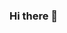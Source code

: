 ### Hi there 👋

<!--
**zhilyaev/zhilyaev** is a ✨ _special_ ✨ repository because its `README.md` (this file) appears on your GitHub profile.

Here are some ideas to get you started:

- 🔭 I’m currently working on sberuslugi.ru
- 🌱 I’m currently learning SRE
- 👯 I’m looking to collaborate on DevOps
- 🤔 I’m looking for help with [helmwave](https://github.com/zhilyaev/helmwave)
- 💬 Ask me about Gitlab, Helm
- 📫 How to reach me: tg://diemn
- 😄 Pronouns: Diamon
- ⚡ Fun fact: ok boomer
-->
